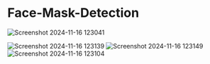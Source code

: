 # Face-Mask-Detection

![Screenshot 2024-11-16 123041](https://github.com/user-attachments/assets/a7e5243d-8be2-4508-a598-27db6c444ad7)


![Screenshot 2024-11-16 123139](https://github.com/user-attachments/assets/999af581-5b14-4f38-8011-c51ac60e8b5e)
![Screenshot 2024-11-16 123149](https://github.com/user-attachments/assets/bd49ad98-a6c3-4f22-90d5-d5c7a5ab4694)
![Screenshot 2024-11-16 123104](https://github.com/user-attachments/assets/5894b1f1-6628-45f6-8131-439f0d7f4e37)
